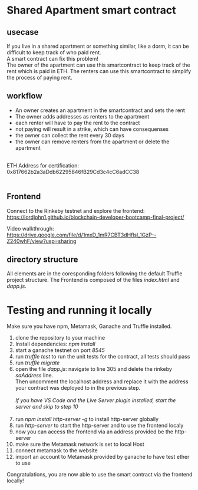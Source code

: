 # Shared Apartment smart contract

## usecase
If you live in a shared apartment or something similar, like a dorm, it can be difficult to keep track of who paid rent.<br>
A smart contract can fix this problem!<br>
The owner of the apartment can use this smartcontract to keep track of the rent which is paid in ETH. The renters can use this smartcontract to simplify the process of paying rent.
## workflow
- An owner creates an apartment in the smartcontract and sets the rent
- The owner adds addresses as renters to the apartment
- each renter will have to pay the rent to the contract
- not paying will result in a strike, which can have consequenses
- the owner can collect the rent every 30 days
- the owner can remove renters from the apartment or delete the apartment

<br>
 ETH Address for certification: 0x817662b2a3aDdb62295846fB29Cd3c4cC6adCC38
<br><br>

## Frontend
Connect to the Rinkeby testnet and explore the frontend:
https://lordjohn1.github.io/blockchain-developer-bootcamp-final-project/

Video walkthrough: https://drive.google.com/file/d/1mxD_1mR7CBT3dHflsl_1GzP--Z240whF/view?usp=sharing

## directory structure
All elements are in the coresponding folders following the default Truffle project structure.
The Frontend is composed of the files _index.html_ and _dapp.js_.

 # Testing and running it locally
Make sure you have npm, Metamask, Ganache and Truffle installed.

 1. clone the repository to your machine
 2. Install dependencies: _npm install_
 3. start a ganache testnet on port _8545_
 4. run _truffle test_ to run the unit tests for the contract, all tests should pass
 5. run _truffle migrate_
 6. open the file _dapp.js_: navigate to line 305 and delete the rinkeby _saAddress_ line.<br>Then uncomment the localhost address and replace it with the address your contract was deployed to in the previous step.<br><br>
   _If you have VS Code and the Live Server plugin installed, start the server and skip to step 10_<br><br>
 7. run _npm install http-server -g_ to install http-server globally
 8. run _http-server_ to start the http-server and to use the frontend localy
 9. now you can access the frontend via an address provided be the http-server
 10. make sure the Metamask network is set to local Host
 11. connect metamask to the website
 12. import an account to Metamask provided by ganache to have test ether to use
   
 Congratulations, you are now able to use the smart contract via the frontend locally!
